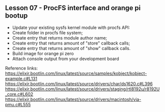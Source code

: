 ## Lesson 07 - ProcFS interface and orange pi bootup

* Update your existing sysfs kernel module with procfs API:
* Create folder in procfs file system;
* Create entry that returns module author name;
* Create entry that returns amount of "store" callback calls;
* Create entry that returns amount of "show" callback calls.
* Build image for orange pi zero
* Attach console output from your development board


Reference links:
https://elixir.bootlin.com/linux/latest/source/samples/kobject/kobject-example.c#L131
https://elixir.bootlin.com/linux/latest/source/drivers/char/ds1620.c#L396
https://elixir.bootlin.com/linux/latest/source/drivers/staging/rtl8192u/r8192U_core.c#L602
https://elixir.bootlin.com/linux/latest/source/drivers/macintosh/via-pmu.c#L555
